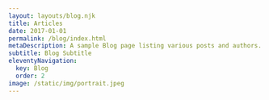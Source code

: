 ```yaml
---
layout: layouts/blog.njk
title: Articles
date: 2017-01-01
permalink: /blog/index.html
metaDescription: A sample Blog page listing various posts and authors.
subtitle: Blog Subtitle
eleventyNavigation:
  key: Blog
  order: 2
image: /static/img/portrait.jpeg
---
```

